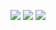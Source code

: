 [![](https://img.shields.io/badge/Copyright-%C2%A9Sawyer%20Cheung-blue)](https://zsy.life)
[![](https://img.shields.io/badge/Powered-Docsify-green)](https://docsify.js.org/#/)
[![](https://img.shields.io/badge/Hosted-Vercel-orange)](https://vercel.com/)